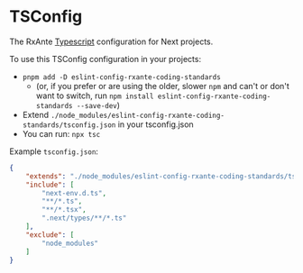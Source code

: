 # TSConfig

The RxAnte [Typescript](https://www.typescriptlang.org) configuration for Next projects.

To use this TSConfig configuration in your projects:

- `pnpm add -D eslint-config-rxante-coding-standards`
    - (or, if you prefer or are using the older, slower `npm` and can't or don't want to switch, run `npm install eslint-config-rxante-coding-standards --save-dev`)
- Extend `./node_modules/eslint-config-rxante-coding-standards/tsconfig.json` in your tsconfig.json
- You can run: `npx tsc`

Example `tsconfig.json`:

```json
{
    "extends": "./node_modules/eslint-config-rxante-coding-standards/tsconfig.json",
    "include": [
        "next-env.d.ts",
        "**/*.ts",
        "**/*.tsx",
        ".next/types/**/*.ts"
    ],
    "exclude": [
        "node_modules"
    ]
}
```
